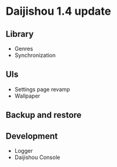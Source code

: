 # Daijishou 1.4 update

## Library
 - Genres
 - Synchronization

## UIs
 - Settings page revamp
 - Wallpaper

## Backup and restore

## Development
 - Logger
 - Daijishou Console